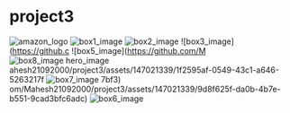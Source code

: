 # project3
![amazon_logo](https://github.com/Mahesh21092000/project3/assets/147021339/c0ff8995-0fa2-48cd-8607-790faaa0bac5)
![box1_image](https://github.com/Mahesh21092000/project3/assets/147021339/98298d05-83e1-433d-96cc-a8a8050f3cb4)
![box2_image](https://github.com/Mahesh21092000/project3/assets/147021339/2e304c31-c44e-4d9d-8bb7-d9a7d52f8691)
![box3_image](https://github.c
![box5_image](https://github.com/M
![box8_image
![hero_image](https://github.com/Mahesh21092000/project3/assets/147021339/d9e8c9ca-5bcc-4f51-8ced-a9466cb31a8e)
](https://github.com/Mahesh21092000/project3/assets/147021339/f19e8708-59c1-4433-acbb-1e074fca8afb)
ahesh21092000/project3/assets/147021339/1f2595af-0549-43c1-a646-5263217f
![box7_image](https://github.com/Mahesh21092000/project3/assets/147021339/4de55722-63c8-41b4-99ce-593e1a9dd074)
7bf3)
om/Mahesh21092000/project3/assets/147021339/9d8f625f-da0b-4b7e-b551-9cad3bfc6adc)
![box6_image](https://github.com/Mahesh21092000/project3/assets/147021339/4bf6d18e-2e91-453e-872d-8b74bbab958d)
